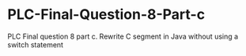 # PLC-Final-Question-8-Part-c
PLC Final question 8 part c. Rewrite C segment in Java without using a switch statement
